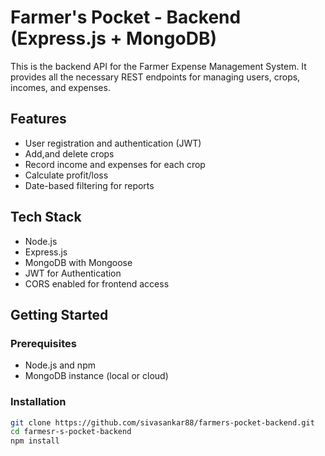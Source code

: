  
# Farmer's Pocket - Backend (Express.js + MongoDB)

This is the backend API for the Farmer Expense Management System. It provides all the necessary REST endpoints for managing users, crops, incomes, and expenses.

## Features

- User registration and authentication (JWT)
- Add,and delete crops
- Record income and expenses for each crop
- Calculate profit/loss
- Date-based filtering for reports

## Tech Stack

- Node.js
- Express.js
- MongoDB with Mongoose
- JWT for Authentication
- CORS enabled for frontend access

## Getting Started

### Prerequisites

- Node.js and npm
- MongoDB instance (local or cloud)

### Installation

```bash
git clone https://github.com/sivasankar88/farmers-pocket-backend.git
cd farmesr-s-pocket-backend
npm install
